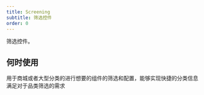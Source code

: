 ```yaml
---
title: Screening
subtitle: 筛选控件
order: 0
---
```


筛选控件。

## 何时使用
用于商城或者大型分类的进行想要的组件的筛选和配置，能够实现快捷的分类信息满足对于品类筛选的需求

